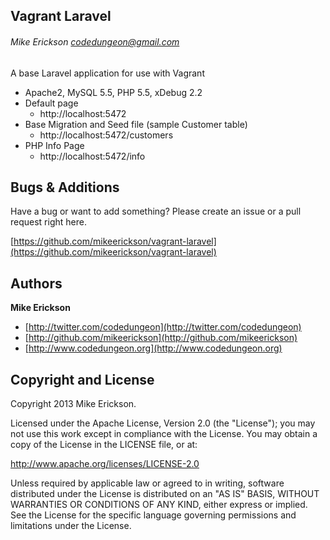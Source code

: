 ## Vagrant Laravel
###### Mike Erickson [codedungeon@gmail.com](codedungeon@gmail.com)

A base Laravel application for use with Vagrant

* Apache2, MySQL 5.5, PHP 5.5, xDebug 2.2
* Default page
  - http://localhost:5472
* Base Migration and Seed file (sample Customer table)
  - http://localhost:5472/customers
* PHP Info Page
  - http://localhost:5472/info

## Bugs & Additions

Have a bug or want to add something? Please create an issue or a pull request right here.

[https://github.com/mikeerickson/vagrant-laravel](https://github.com/mikeerickson/vagrant-laravel)

## Authors

**Mike Erickson**

+ [http://twitter.com/codedungeon](http://twitter.com/codedungeon)
+ [http://github.com/mikeerickson](http://github.com/mikeerickson)
+ [http://www.codedungeon.org](http://www.codedungeon.org)

## Copyright and License

Copyright 2013 Mike Erickson.

Licensed under the Apache License, Version 2.0 (the "License");
you may not use this work except in compliance with the License.
You may obtain a copy of the License in the LICENSE file, or at:

   http://www.apache.org/licenses/LICENSE-2.0

Unless required by applicable law or agreed to in writing, software
distributed under the License is distributed on an "AS IS" BASIS,
WITHOUT WARRANTIES OR CONDITIONS OF ANY KIND, either express or implied.
See the License for the specific language governing permissions and
limitations under the License.